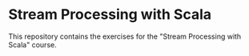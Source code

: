 # Stream Processing with Scala

This repository contains the exercises for the "Stream Processing with
Scala" course.
